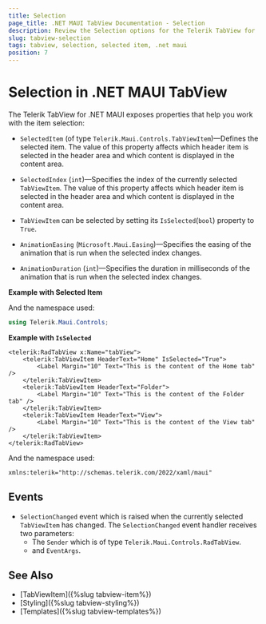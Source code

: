 ```yaml
---
title: Selection
page_title: .NET MAUI TabView Documentation - Selection
description: Review the Selection options for the Telerik TabView for .NET MAUI control.
slug: tabview-selection
tags: tabview, selection, selected item, .net maui
position: 7
---
```


# Selection in .NET MAUI TabView

The Telerik TabView for .NET MAUI exposes properties that help you work with the item selection: 

* `SelectedItem` (of type `Telerik.Maui.Controls.TabViewItem`)&mdash;Defines the selected item. The value of this property affects which header item is selected in the header area and which content is displayed in the content area.
* `SelectedIndex` (`int`)&mdash;Specifies the index of the currently selected `TabViewItem`. The value of this property affects which header item is selected in the header area and which content is displayed in the content area.

* `TabViewItem` can be selected by setting its `IsSelected`(`bool`) property to `True`.

* `AnimationEasing` (`Microsoft.Maui.Easing`)&mdash;Specifies the easing of the animation that is run when the selected index changes.
* `AnimationDuration` (`int`)&mdash;Specifies the duration in milliseconds of the animation that is run when the selected index changes.

**Example with Selected Item**

<snippet id='tabview-features-selection-csharp'/>

And the namespace used:

```C#
using Telerik.Maui.Controls;
```

**Example with `IsSelected`**

```XAML
<telerik:RadTabView x:Name="tabView">
    <telerik:TabViewItem HeaderText="Home" IsSelected="True">
        <Label Margin="10" Text="This is the content of the Home tab" />
    </telerik:TabViewItem>
    <telerik:TabViewItem HeaderText="Folder">
        <Label Margin="10" Text="This is the content of the Folder tab" />
    </telerik:TabViewItem>
    <telerik:TabViewItem HeaderText="View">
        <Label Margin="10" Text="This is the content of the View tab" />
    </telerik:TabViewItem>
</telerik:RadTabView>
```

And the namespace used:

```XAML
xmlns:telerik="http://schemas.telerik.com/2022/xaml/maui" 
```

## Events

* `SelectionChanged` event which is raised when the currently selected `TabViewItem` has changed. The `SelectionChanged` event handler receives two parameters: 
	* The `Sender` which is of type `Telerik.Maui.Controls.RadTabView`.
	* and `EventArgs`.

## See Also

- [TabViewItem]({%slug tabview-item%})
- [Styling]({%slug tabview-styling%})
- [Templates]({%slug tabview-templates%})